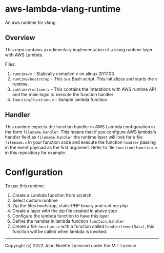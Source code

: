 # aws-lambda-vlang-runtime
An aws runtime for vlang.

## Overview

This repo contains a rudimentary implementation of a vlang runtime layer with AWS Lambda.

Files:
1. `runtime/v` - Statically compiled v on alinux 2017.03
2. `runtime/bootstrap` - This is a Bash script. This initizlizes and starts the v runtime
3. `runtime/runtime.v` - This contains the interations with AWS runtime API and the main logic to execute the function handler
4. `function/function.v` - Sample lambda function

## Handler

This runtime expects the function handler in AWS Lambda configuration in the form `filename.handler`. This means that if you configure AWS lambda's handler field as `filename.handler` the runtime layer will look for a file `filename.v` in your function code and execute the function `handler` passing in the event payload as the first argument. Refer to file `function/function.v` in this repositiory for example.

# Configuration

To use this runtime:
1. Create a Lambda function from scratch. 
2. Select custom runtime
3. Zip the files bootstrap, static PHP binary and runtime.php
4. Create a layer with the zip file created in above step
5. Configure the lambda function to have this layer
6. Define the handler in lambda function `function.handler`
7. Create a file `function.v` with a function called `handler(eventData)`, this function will be called when lambda is invoked.

---

Copyright (c) 2022 John Nolette Licensed under the MIT License.
